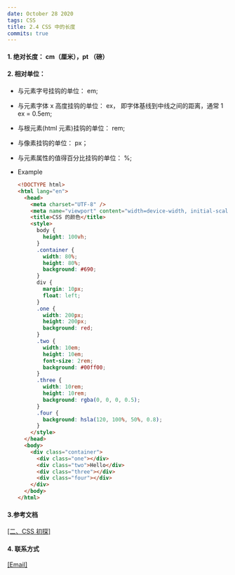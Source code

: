 ```yaml
---
date: October 28 2020
tags: CSS
title: 2.4 CSS 中的长度
commits: true
---
```


#### 1. 绝对长度： cm（厘米），pt （磅）

#### 2. 相对单位：

- 与元素字号挂钩的单位： em;

- 与元素字体 x 高度挂钩的单位： ex， 即字体基线到中线之间的距离，通常 1 ex = 0.5em;

- 与根元素(html 元素)挂钩的单位： rem;

- 与像素挂钩的单位： px；

- 与元素属性的值得百分比挂钩的单位： %;

- Example

  ```html
  <!DOCTYPE html>
  <html lang="en">
    <head>
      <meta charset="UTF-8" />
      <meta name="viewport" content="width=device-width, initial-scale=1.0" />
      <title>CSS 的颜色</title>
      <style>
        body {
          height: 100vh;
        }
        .container {
          width: 80%;
          height: 80%;
          background: #690;
        }
        div {
          margin: 10px;
          float: left;
        }
        .one {
          width: 200px;
          height: 200px;
          background: red;
        }
        .two {
          width: 10em;
          height: 10em;
          font-size: 2rem;
          background: #00ff00;
        }
        .three {
          width: 10rem;
          height: 10rem;
          background: rgba(0, 0, 0, 0.5);
        }
        .four {
          background: hsla(120, 100%, 50%, 0.8);
        }
      </style>
    </head>
    <body>
      <div class="container">
        <div class="one"></div>
        <div class="two">Hello</div>
        <div class="three"></div>
        <div class="four"></div>
      </div>
    </body>
  </html>
  ```

#### 3.参考文档

[[二、CSS 初探]](https://web-dolphin.github.io/2020/10/28/CSS/Tutorial/%E4%BA%8C%E3%80%81CSS%20%E5%88%9D%E6%8E%A2/)

#### 4. 联系方式

[[Email]](yuanmin8888@outlook.com)
